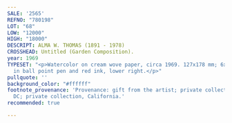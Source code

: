 ```yaml
---
SALE: '2565'
REFNO: "780198"
LOT: "68"
LOW: "12000"
HIGH: "18000"
DESCRIPT: ALMA W. THOMAS (1891 - 1978)
CROSSHEAD: Untitled (Garden Composition).
year: 1969
TYPESET: "<p>Watercolor on cream wove paper, circa 1969. 127x178 mm; 6x9 inches. Initialed
  in ball point pen and red ink, lower right.</p>"
pullquote: ''
background_color: "#ffffff"
footnote_provenance: 'Provenance: gift from the artist; private collection, Washington,
  DC; private collection, California.'
recommended: true

---
```

